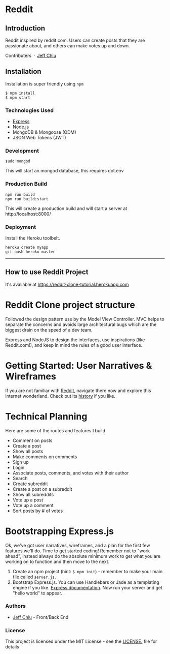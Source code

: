 # Reddit

## Introduction
Reddit inspired by reddit.com. Users can create posts that they are passionate about, and others can make votes up and down.

Contributers&ensp;·&ensp;[Jeff Chiu](https://www.linkedin.com/in/jeffchiu1)


## Installation

Installation is super friendly using `npm`

```
$ npm install 
$ npm start
```

### Technologies Used 
- [Express](https://expressjs.com/)
-  Node.js
-  MongoDB & Mongoose (ODM)
-  JSON Web Tokens (JWT)


### Development
```
sudo mongod
```
This will start an mongod database, this requires dot.env


### Production Build
```
npm run build
npm run build:start
```
This will create a production build and will start a server at http://localhost:8000/


### Deployment
Install the Heroku toolbelt.
```
heroku create myapp
git push heroku master
```

***
## How to use Reddit Project

It's avaliable at
https://reddit-clone-tutorial.herokuapp.com

# Reddit Clone project structure

Followed the design pattern use by the Model View Controller. MVC helps to separate the concerns and avoids large architectural bugs which are the biggest drain on the speed of a dev team.

Express and NodeJS to design the interfaces, use inspirations (like Reddit.com!), and keep in mind the rules of a good user interface.

# Getting Started: User Narratives & Wireframes

If you are not familiar with [Reddit](https://www.reddit.com/), navigate there now and explore this internet wonderland. Check out its [history](https://en.wikipedia.org/wiki/Reddit#History) if you like. 


# Technical Planning

Here are some of the routes and features I build

* Comment on posts
* Create a post
* Show all posts
* Make comments on comments
* Sign up
* Login
* Associate posts, comments, and votes with their author
* Search
* Create subreddit
* Create a post on a subreddit
* Show all subreddits
* Vote up a post
* Vote up a comment
* Sort posts by # of votes



# Bootstrapping Express.js

Ok, we've got user narratives, wireframes, and a plan for the first few features we'll do. Time to get started coding! Remember not to "work ahead", instead always do the absolute minimum work to get what you are working on to function and then move to the next.

1. Create an npm project (hint: `$ npm init`) - remember to make your main file called `server.js`.
1. Bootstrap Express.js. You can use Handlebars or Jade as a templating engine if you like. [Express documentation](https://expressjs.com/en/starter/hello-world.html). Now run your server and get "hello world" to appear.


### Authors
- [Jeff Chiu](https://www.linkedin.com/in/jeffchiu1) - Front/Back End


### License 
This project is licensed under the MIT License - see the [LICENSE.](https://tldrlegal.com/license/mit-license) file for details
